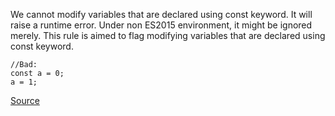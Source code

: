We cannot modify variables that are declared using const keyword. It will raise a runtime error.
Under non ES2015 environment, it might be ignored merely.
This rule is aimed to flag modifying variables that are declared using const keyword.

```
//Bad:
const a = 0;
a = 1;

```

[Source](http://eslint.org/docs/rules/no-const-assign)
